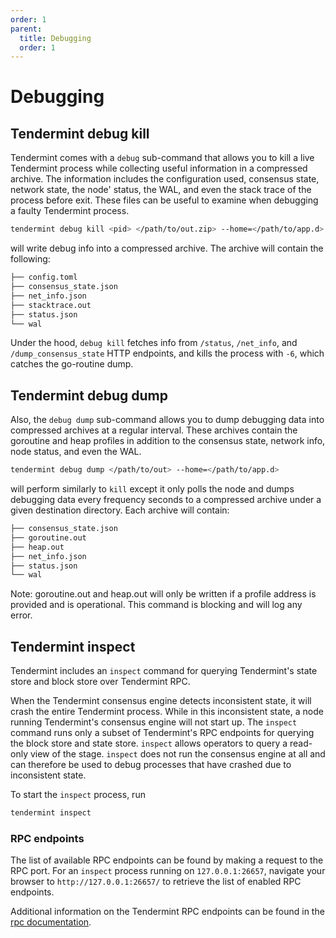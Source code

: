 ```yaml
---
order: 1
parent:
  title: Debugging
  order: 1
---
```


# Debugging

## Tendermint debug kill

Tendermint comes with a `debug` sub-command that allows you to kill a live
Tendermint process while collecting useful information in a compressed archive.
The information includes the configuration used, consensus state, network
state, the node' status, the WAL, and even the stack trace of the process
before exit. These files can be useful to examine when debugging a faulty
Tendermint process.

```bash
tendermint debug kill <pid> </path/to/out.zip> --home=</path/to/app.d>
```

will write debug info into a compressed archive. The archive will contain the
following:

```sh
├── config.toml
├── consensus_state.json
├── net_info.json
├── stacktrace.out
├── status.json
└── wal
```

Under the hood, `debug kill` fetches info from `/status`, `/net_info`, and
`/dump_consensus_state` HTTP endpoints, and kills the process with `-6`, which
catches the go-routine dump.

## Tendermint debug dump

Also, the `debug dump` sub-command allows you to dump debugging data into
compressed archives at a regular interval. These archives contain the goroutine
and heap profiles in addition to the consensus state, network info, node
status, and even the WAL.

```bash
tendermint debug dump </path/to/out> --home=</path/to/app.d>
```

will perform similarly to `kill` except it only polls the node and
dumps debugging data every frequency seconds to a compressed archive under a
given destination directory. Each archive will contain:

```sh
├── consensus_state.json
├── goroutine.out
├── heap.out
├── net_info.json
├── status.json
└── wal
```

Note: goroutine.out and heap.out will only be written if a profile address is
provided and is operational. This command is blocking and will log any error.

## Tendermint inspect

Tendermint includes an `inspect` command for querying Tendermint's state store and block
store over Tendermint RPC.

When the Tendermint consensus engine detects inconsistent state, it will crash the
entire Tendermint process. 
While in this inconsistent state, a node running Tendermint's consensus engine will not start up. 
The `inspect` command runs only a subset of Tendermint's RPC endpoints for querying the block store
and state store. 
`inspect` allows operators to query a read-only view of the stage.
`inspect` does not run the consensus engine at all and can therefore be used to debug
processes that have crashed due to inconsistent state. 


To start the `inspect` process, run
```bash
tendermint inspect
```

### RPC endpoints
The list of available RPC endpoints can be found by making a request to the RPC port.
For an `inspect` process running on `127.0.0.1:26657`, navigate your browser to 
`http://127.0.0.1:26657/` to retrieve the list of enabled RPC endpoints.

Additional information on the Tendermint RPC endpoints can be found in the [rpc documentation](https://docs.tendermint.com/master/rpc).

